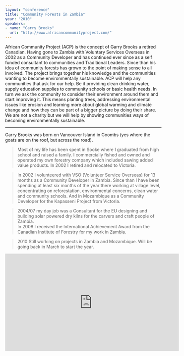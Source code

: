 ```yaml
---
layout: "conference"
title: "Community Forests in Zambia"
year: "2010"
speakers:
- name: "Garry Brooks"
  url: "http://www.africancommunityproject.com/"
---
```


African Community Project (ACP) is the concept of Garry Brooks a retired
Canadian. Having gone to Zambia with Voluntary Services Overseas in 2002 as a
Community Developer and has continued ever since as a self funded consultant
to communities and Traditional Leaders. Since than his idea of community
forests has grown to the point of making sense to all involved. The project
brings together his knowledge and the communities wanting to become
environmentally sustainable. ACP will help any communities that ask for our
help. Be it providing clean drinking water, supply education supplies to
community schools or basic health needs. In turn we ask the community to
consider their environment around them and start improving it. This means
planting trees, addressing environmental issues like erosion and learning more
about global warming and climate change and how they can be part of a bigger
picture by doing their share. We are not a charity but we will help by showing
communities ways of becoming environmentally sustainable.

***

Garry Brooks was born on Vancouver Island in Coombs (yes where the goats
are on the roof, but across the road).

> Most of my life has been spent in Sooke where I
graduated from high school and raised a family. I commercially fished and
owned and operated my own forestry company which included sawing added value
products. In 2002 I retired and relocated to Victoria.  

> In 2002 I volunteered with VSO (Volunteer Service Overseas) for 13 months as a
Community Developer in Zambia. Since than I have been spending at least six
months of the year there working at village level, concentrating on
reforestation, environmental concerns, clean water and community schools. And
in Mozambique as a Community Developer for the Kapasseni Project from
Victoria.  

> 2004/07 my day job was a Consultant for the EU designing and building solar
powered dry kilns for the carvers and craft people of Zambia.  
In 2008 I received the International Achievement Award from the Canadian
Institute of Forestry for my work in Zambia.  

> 2010 Still working on projects in Zambia and Mozambique. Will be going back in
March to start the year.

<iframe width="560" height="315" src="https://www.youtube.com/embed/h1vS5k6MaVI" title="YouTube video player" frameborder="0" allow="accelerometer; autoplay; clipboard-write; encrypted-media; gyroscope; picture-in-picture; web-share" allowfullscreen></iframe>

[//]: # (Retrieved from https://web.archive.org/web/20210416135337/https://www.ideawave.ca/the-conference/community-forests-in-zambia)